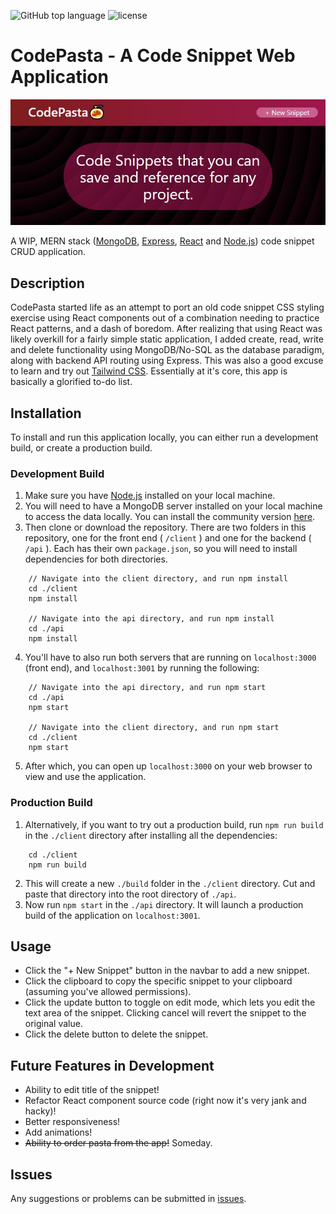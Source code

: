 ![GitHub top language](https://img.shields.io/github/languages/top/inknsharps/CodePasta) ![license](https://img.shields.io/github/license/inknsharps/CodePasta)

# CodePasta - A Code Snippet Web Application

![CodePastaHeaderImage](./img/header.jpg)

A WIP, MERN stack ([MongoDB](https://www.mongodb.com/), [Express](http://expressjs.com/), [React](https://reactjs.org/) and [Node.js](https://nodejs.dev/)) code snippet CRUD application.

## Description

CodePasta started life as an attempt to port an old code snippet CSS styling exercise using React components out of a combination needing to practice React patterns, and a dash of boredom. After realizing that using React was likely overkill for a fairly simple static application, I added create, read, write and delete functionality using MongoDB/No-SQL as the database paradigm, along with backend API routing using Express. This was also a good excuse to learn and try out [Tailwind CSS](https://tailwindcss.com/). Essentially at it's core, this app is basically a glorified to-do list.

## Installation

To install and run this application locally, you can either run a development build, or create a production build.

### Development Build

1. Make sure you have [Node.js](https://nodejs.dev/) installed on your local machine.
2. You will need to have a MongoDB server installed on your local machine to access the data locally. You can install the community version [here](https://www.mongodb.com/try/download/community).
3. Then clone or download the repository. There are two folders in this repository, one for the front end ( `/client` ) and one for the backend ( `/api` ). Each has their own `package.json`, so you will need to install dependencies for both directories.
```
	// Navigate into the client directory, and run npm install
	cd ./client
    npm install

	// Navigate into the api directory, and run npm install
	cd ./api
	npm install
```
4. You'll have to also run both servers that are running on `localhost:3000` (front end), and `localhost:3001` by running the following:
```
	// Navigate into the api directory, and run npm start
	cd ./api
    npm start

	// Navigate into the client directory, and run npm start
	cd ./client
    npm start
```
5. After which, you can open up `localhost:3000` on your web browser to view and use the application.

### Production Build

1. Alternatively, if you want to try out a production build, run `npm run build` in the `./client` directory after installing all the dependencies:
```
	cd ./client
	npm run build
```
2. This will create a new `./build` folder in the `./client` directory. Cut and paste that directory into the root directory of `./api`.
3. Now run `npm start` in the `./api` directory. It will launch a production build of the application on `localhost:3001`.

## Usage

* Click the "+ New Snippet" button in the navbar to add a new snippet.
* Click the clipboard to copy the specific snippet to your clipboard (assuming you've allowed permissions).
* Click the update button to toggle on edit mode, which lets you edit the text area of the snippet. Clicking cancel will revert the snippet to the original value.
* Click the delete button to delete the snippet.

## Future Features in Development

* Ability to edit title of the snippet!
* Refactor React component source code (right now it's very jank and hacky)!
* Better responsiveness!
* Add animations!
* ~~Ability to order pasta from the app!~~ Someday.

## Issues

Any suggestions or problems can be submitted in [issues](https://github.com/inknsharps/CodePasta/issues).
